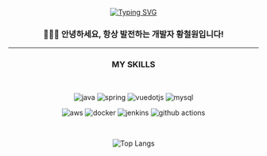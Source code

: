 <div align="center">
  

[![Typing SVG](https://readme-typing-svg.demolab.com?font=Fira+Code&weight=800&size=50&pause=1000&color=3A7BF7&background=FFCABB00&center=true&vCenter=true&width=800&height=100&lines=Hello!+I'm+CheolCheol)](https://git.io/typing-svg)
### 🙋🏻‍♂️ 안녕하세요, 항상 발전하는 개발자 황철원입니다!

<!-- [![Hits](https://hits.seeyoufarm.com/api/count/incr/badge.svg?url=https%3A%2F%2Fgithub.com%2FCheol-Cheol%2Fhit-counter&count_bg=%23000000&title_bg=%236F6FF3&icon=github.svg&icon_color=%23FFFFFF&title=%EB%B0%A9%EB%AC%B8%EC%9E%90+%EC%88%98&edge_flat=false)](https://hits.seeyoufarm.com) -->

---

### MY SKILLS


<br>

<!-- **🔘 Lang and Frameworks** -->
<!-- Oracle의 요청으로 Java 로고가 Simple Icons에서 삭제되었기에 대신 OpenJDK의 로고를 사용 -->
![java](https://img.shields.io/badge/java-red.svg?&style=for-the-badge&logo=openjdk&logoColor=black)
![spring](https://img.shields.io/badge/spring-6DB33F.svg?&style=for-the-badge&logo=spring&logoColor=white)
![vuedotjs](https://img.shields.io/badge/vue.js-4FC08D.svg?&style=for-the-badge&logo=vuedotjs&logoColor=white)
![mysql](https://img.shields.io/badge/mysql-4479A1.svg?&style=for-the-badge&logo=mysql&logoColor=white)
<!-- ![html5](https://img.shields.io/badge/html5-E34F26.svg?&style=for-the-badge&logo=html5&logoColor=white) -->
<!-- ![css3](https://img.shields.io/badge/css3-1572B6.svg?&style=for-the-badge&logo=css3&logoColor=white) -->
<!-- ![javascript](https://img.shields.io/badge/javascript-F7DF1E.svg?&style=for-the-badge&logo=javascript&logoColor=white) -->
<!-- ![git](https://img.shields.io/badge/git-F05032.svg?&style=for-the-badge&logo=git&logoColor=white) -->
![aws](https://img.shields.io/badge/aws-232F3E.svg?&style=for-the-badge&logo=amazonaws&logoColor=white)
![docker](https://img.shields.io/badge/docker-2496ED.svg?&style=for-the-badge&logo=docker&logoColor=white)
![jenkins](https://img.shields.io/badge/jenkins-D24939.svg?&style=for-the-badge&logo=jenkins&logoColor=white)
![github actions](https://img.shields.io/badge/github_actions-2088FF.svg?&style=for-the-badge&logo=githubactions&logoColor=white)

<br>

![Top Langs](https://github-readme-stats.vercel.app/api/top-langs/?username=Cheol-Cheol&layout=compact&bg_color=white)

<!-- **🔘 Infra and Tools** -->

<!--![github](https://img.shields.io/badge/github-181717.svg?&style=for-the-badge&logo=github&logoColor=white) -->
<!-- ![notion](https://img.shields.io/badge/notion-000000.svg?&style=for-the-badge&logo=notion&logoColor=white)-->

</div>


